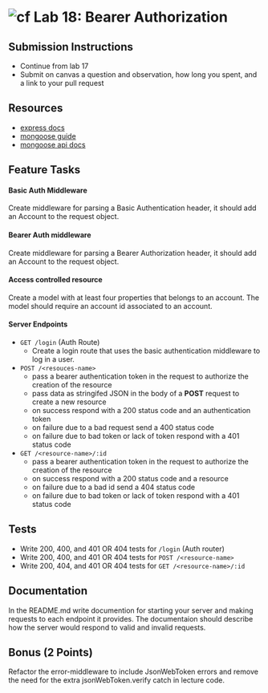 ![cf](https://i.imgur.com/7v5ASc8.png) Lab 18: Bearer Authorization
======

## Submission Instructions
* Continue from lab 17
* Submit on canvas a question and observation, how long you spent, and a link to your pull request

## Resources
* [express docs](http://expressjs.com/en/4x/api.html)
* [mongoose guide](http://mongoosejs.com/docs/guide.html)
* [mongoose api docs](http://mongoosejs.com/docs/api.html)

## Feature Tasks  
#### Basic Auth Middleware
Create middleware for parsing a Basic Authentication header, it should add an Account to the request object. 

#### Bearer Auth middleware 
Create middleware for parsing a Bearer Authorization header, it should add an Account to the request object.

#### Access controlled resource 
Create a model with at least four properties that belongs to an account. The model should require an account id associated to an account.

#### Server Endpoints
* `GET /login` (Auth Route)
  * Create a login route that uses the basic authentication middleware to log in a user.
* `POST /<resouces-name>` 
  * pass a bearer authentication token in the request to authorize the creation of the resource
  * pass data as stringifed JSON in the body of a **POST** request to create a new resource
  * on success respond with a 200 status code and an authentication token
  * on failure due to a bad request send a 400 status code
  * on failure due to bad token or lack of token respond with a 401 status code
* `GET /<resource-name>/:id` 
  * pass a bearer authentication token in the request to authorize the creation of the resource
  * on success respond with a 200 status code and a resource
  * on failure due to a bad id send a 404 status code
  * on failure due to bad token or lack of token respond with a 401 status code

## Tests
* Write 200, 400, and 401 OR 404 tests for `/login` (Auth router)
* Write 200, 400, and 401 OR 404 tests for `POST /<resource-name>`
* Write 200, 404, and 401 OR 404 tests for `GET /<resource-name>/:id`

## Documentation
In the README.md write documention for starting your server and making requests to each endpoint it provides. The documentaion should describe how the server would respond to valid and invalid requests.

## Bonus (2 Points)
Refactor the error-middleware to include JsonWebToken errors and remove the need for the extra jsonWebToken.verify catch in lecture code.
